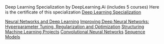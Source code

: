 Deep Learning Specialization by DeepLearning.Ai (includes 5 courses)
Here is the certificate of this specialization [Deep Learning Specialization](https://www.coursera.org/account/accomplishments/specialization/certificate/3J6PUZRT5TU3)

[Neural Networks and Deep Learning](https://www.coursera.org/account/accomplishments/certificate/6MEWKLVJYH3U)
[Improving Deep Neural Networks: Hyperparameter Tuning, Regularization and Optimization](https://www.coursera.org/account/accomplishments/certificate/TVP6N8RWK89Q)
[Structuring Machine Learning Projects](https://www.coursera.org/account/accomplishments/certificate/WCWZ2QDS52JU)
[Convolutional Neural Networks](https://www.coursera.org/account/accomplishments/certificate/W8JJ2MLNEQPE)
[Sequence Models](https://www.coursera.org/account/accomplishments/certificate/GX9VQ5ADS3LN)
